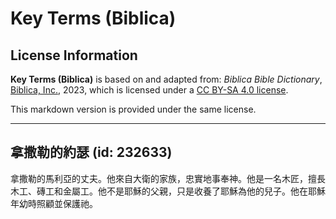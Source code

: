 # Key Terms (Biblica)

## License Information

**Key Terms (Biblica)** is based on and adapted from: _Biblica Bible Dictionary_, [Biblica, Inc.](https://www.biblica.com/), 2023, which is licensed under a [CC BY-SA 4.0 license](https://creativecommons.org/licenses/by-sa/4.0/legalcode.en).

This markdown version is provided under the same license.



--------------------------------

## 拿撒勒的約瑟 (id: 232633)

拿撒勒的馬利亞的丈夫。他來自大衛的家族，忠實地事奉神。他是一名木匠，擅長木工、磚工和金屬工。他不是耶穌的父親，只是收養了耶穌為他的兒子。他在耶穌年幼時照顧並保護祂。


